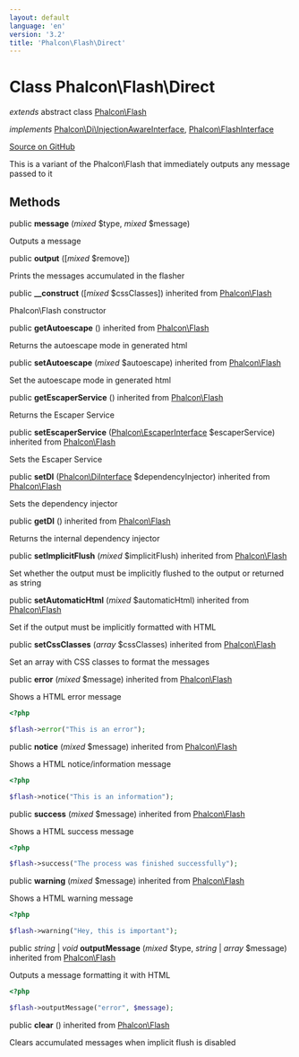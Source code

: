 ```yaml
---
layout: default
language: 'en'
version: '3.2'
title: 'Phalcon\Flash\Direct'
---
```

# Class **Phalcon\Flash\Direct**

*extends* abstract class [Phalcon\Flash](/3.2/en/api/Phalcon_Flash)

*implements* [Phalcon\Di\InjectionAwareInterface](/3.2/en/api/Phalcon_Di_InjectionAwareInterface), [Phalcon\FlashInterface](/3.2/en/api/Phalcon_FlashInterface)

<a href="https://github.com/phalcon/cphalcon/tree/v3.2.0/phalcon/flash/direct.zep" class="btn btn-default btn-sm">Source on GitHub</a>

This is a variant of the Phalcon\Flash that immediately outputs any message passed to it


## Methods
public  **message** (*mixed* $type, *mixed* $message)

Outputs a message



public  **output** ([*mixed* $remove])

Prints the messages accumulated in the flasher



public  **__construct** ([*mixed* $cssClasses]) inherited from [Phalcon\Flash](/3.2/en/api/Phalcon_Flash)

Phalcon\Flash constructor



public  **getAutoescape** () inherited from [Phalcon\Flash](/3.2/en/api/Phalcon_Flash)

Returns the autoescape mode in generated html



public  **setAutoescape** (*mixed* $autoescape) inherited from [Phalcon\Flash](/3.2/en/api/Phalcon_Flash)

Set the autoescape mode in generated html



public  **getEscaperService** () inherited from [Phalcon\Flash](/3.2/en/api/Phalcon_Flash)

Returns the Escaper Service



public  **setEscaperService** ([Phalcon\EscaperInterface](/3.2/en/api/Phalcon_EscaperInterface) $escaperService) inherited from [Phalcon\Flash](/3.2/en/api/Phalcon_Flash)

Sets the Escaper Service



public  **setDI** ([Phalcon\DiInterface](/3.2/en/api/Phalcon_DiInterface) $dependencyInjector) inherited from [Phalcon\Flash](/3.2/en/api/Phalcon_Flash)

Sets the dependency injector



public  **getDI** () inherited from [Phalcon\Flash](/3.2/en/api/Phalcon_Flash)

Returns the internal dependency injector



public  **setImplicitFlush** (*mixed* $implicitFlush) inherited from [Phalcon\Flash](/3.2/en/api/Phalcon_Flash)

Set whether the output must be implicitly flushed to the output or returned as string



public  **setAutomaticHtml** (*mixed* $automaticHtml) inherited from [Phalcon\Flash](/3.2/en/api/Phalcon_Flash)

Set if the output must be implicitly formatted with HTML



public  **setCssClasses** (*array* $cssClasses) inherited from [Phalcon\Flash](/3.2/en/api/Phalcon_Flash)

Set an array with CSS classes to format the messages



public  **error** (*mixed* $message) inherited from [Phalcon\Flash](/3.2/en/api/Phalcon_Flash)

Shows a HTML error message

```php
<?php

$flash->error("This is an error");

```



public  **notice** (*mixed* $message) inherited from [Phalcon\Flash](/3.2/en/api/Phalcon_Flash)

Shows a HTML notice/information message

```php
<?php

$flash->notice("This is an information");

```



public  **success** (*mixed* $message) inherited from [Phalcon\Flash](/3.2/en/api/Phalcon_Flash)

Shows a HTML success message

```php
<?php

$flash->success("The process was finished successfully");

```



public  **warning** (*mixed* $message) inherited from [Phalcon\Flash](/3.2/en/api/Phalcon_Flash)

Shows a HTML warning message

```php
<?php

$flash->warning("Hey, this is important");

```



public *string* | *void* **outputMessage** (*mixed* $type, *string* | *array* $message) inherited from [Phalcon\Flash](/3.2/en/api/Phalcon_Flash)

Outputs a message formatting it with HTML

```php
<?php

$flash->outputMessage("error", $message);

```



public  **clear** () inherited from [Phalcon\Flash](/3.2/en/api/Phalcon_Flash)

Clears accumulated messages when implicit flush is disabled




